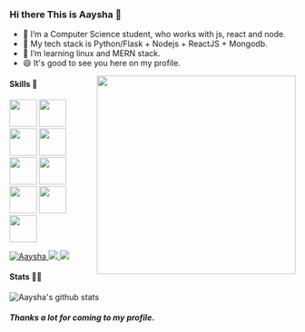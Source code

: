 ### Hi there This is Aaysha 👋

<!--
**AayshaChugh/AayshaChugh** is a ✨ _special_ ✨ repository because its `README.md` (this file) appears on your GitHub profile.

Here are some ideas to get you started:

- 🔭 I’m currently working on ...
- 🌱 I’m currently learning ...
- 👯 I’m looking to collaborate on ...
- 🤔 I’m looking for help with ...
- 💬 Ask me about ...
- 📫 How to reach me: ...
- 😄 Pronouns: ...
- ⚡ Fun fact: ...
-->



- 🔭 I’m a Computer Science student, who works with js, react and node. 
- 🌱 My tech stack is Python/Flask + Nodejs + ReactJS + Mongodb.
- 👯 I’m learning linux and MERN stack.
- 😄 It's good to see you here on my profile.

<!--
- 🤔 I’m looking for help with ...
- 💬 Ask me about ...
- 📫 How to reach me: ...
- 😄 Pronouns: ...
- ⚡ Fun fact: ...
-->

<img  align='right' src="https://sdk.bitmoji.com/render/panel/321517cd-ff68-41a7-b0d1-e765680568a7-4fd9fcbb-2d3c-432d-9ca3-49e459afe8ac-v1.png?transparent=1&palette=1" height="350">

#### Skills 🤖
<code><img height="48" src="https://img.icons8.com/nolan/64/python.png" /></code>
<code><img height="48" src="https://img.icons8.com/color/48/000000/bootstrap.png" /></code>
<code><img height="48" src="https://img.icons8.com/nolan/64/javascript.png" /></code>
<code><img height="48" src="https://img.icons8.com/color/48/000000/nodejs.png"/></code>
<code><img height="48" src="https://img.icons8.com/bubbles/50/000000/react.png" /></code>
<code><img height="48" src="https://img.icons8.com/color/48/000000/mongodb.png" /></code>
<code><img height="48" src="https://img.icons8.com/nolan/64/sql.png" /></code>
<code><img height="48" src="https://img.icons8.com/bubbles/50/000000/api.png" /></code>
<code><img height="48" src="https://img.icons8.com/nolan/48/linux--v2.png" /></code>

<a href="https://twitter.com/Aaysha_Chugh">
  <img alt="Aaysha" | Twitter" src="https://img.shields.io/static/v1?label=Twitter&message=Aaysha&color=blue&style=flat-square&logo=twitter" />
</a>
<a href='https://www.linkedin.com/in/aaysha-chugh-/' target='_blank' rel='noopener' rel='noreferrer'>
    <img src='https://img.shields.io/static/v1?label=LinkedIn&message=Aaysha&color=blue&style=flat-square&logo=linkedin' />
</a>
<a href='mailto:chughaaysha@gmail.com' target='_blank' rel='noopener' rel='noreferrer'>
    <img src='https://img.shields.io/static/v1?label=Gmail&message=Aaysha&color=blue&style=flat-square&logo=gmail' />
</a>
                                                                                                                                            
#### Stats 👨‍💻
![Aaysha's github stats](https://github-readme-stats.vercel.app/api?username=AayshaChugh&show_icons=true&theme=radical)

##### Thanks a lot for coming to my profile.
